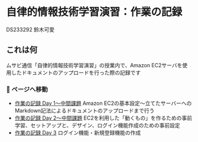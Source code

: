<link href="/assets/css/style.css" rel="stylesheet" />


# 自律的情報技術学習演習：作業の記録

DS233292 鈴木可愛

## これは何

ムサビ通信「自律的情報技術学習演習」の授業内で、Amazon EC2サーバを使用したドキュメントのアップロードを行った際の記録です

<aside>

### 🚪 ページへ移動

- [作業の記録 Day 1〜中間課題](document-d1.html)
   Amazon EC2の基本設定〜立てたサーバーへのMarkdown記法によるドキュメントのアップロードまで行う
- [作業の記録 Day 2〜中間課題](document-d2.html)
  EC2を利用した「動くもの」を作るための事前学習、セットアップと、デザイン、ログイン機能作成のための事前設定
- [作業の記録 Day 3](document-d3.html)
  ログイン機能・新規登録機能の作成
</aside>

